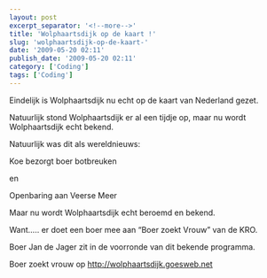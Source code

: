 ```yaml
---
layout: post
excerpt_separator: '<!--more-->'
title: 'Wolphaartsdijk op de kaart !'
slug: 'wolphaartsdijk-op-de-kaart-'
date: '2009-05-20 02:11'
publish_date: '2009-05-20 02:11'
category: ['Coding']
tags: ['Coding']
---
```

Eindelijk is Wolphaartsdijk nu echt op de kaart van Nederland gezet.  
  
Natuurlijk stond Wolphaartsdijk er al een tijdje op, maar nu wordt
Wolphaartsdijk echt bekend.  
  
Natuurlijk was dit als wereldnieuws:  
  
Koe bezorgt boer botbreuken  
  
en  
  
Openbaring aan Veerse Meer  
  
Maar nu wordt Wolphaartsdijk echt beroemd en bekend.  
  
Want….. er doet een boer mee aan “Boer zoekt Vrouw” van de KRO.  
  
Boer Jan de Jager zit in de voorronde van dit bekende programma.  
  
Boer zoekt vrouw op <http://wolphaartsdijk.goesweb.net>


